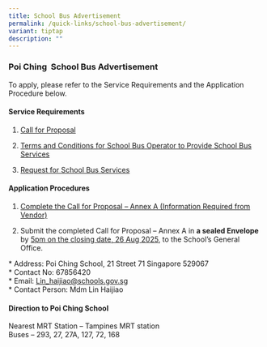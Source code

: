 ```yaml
---
title: School Bus Advertisement
permalink: /quick-links/school-bus-advertisement/
variant: tiptap
description: ""
---
```

<h3>Poi Ching &nbsp;School Bus Advertisement</h3>
<p>To apply, please refer to the Service Requirements and the Application
Procedure below.</p>
<h4>Service Requirements</h4>
<ol data-tight="true" class="tight">
<li>
<p><a href="/files/Call_for_Proposals.pdf" rel="noopener noreferrer nofollow" target="_blank">Call for Proposal</a>
</p>
</li>
<li>
<p><a href="/files/TC_for_School_Bus_Operator_to_Provide_School_Bus_Services__For_Single_Bus_Service_.pdf" rel="noopener noreferrer nofollow" target="_blank">Terms and Conditions for School Bus Operator to Provide School Bus Services</a>
</p>
</li>
<li>
<p><a href="/files/Request_for_School_Bus_Service_and_TC_Governing_the_Requests_for_Services___For_Single_Bus_Service_.pdf" rel="noopener noreferrer nofollow" target="_blank">Request for School Bus Services</a>
</p>
</li>
</ol>
<p></p>
<h4>Application Procedures</h4>
<ol data-tight="true" class="tight">
<li>
<p><a href="/files/Information_from_Vendor.pdf" rel="noopener noreferrer nofollow" target="_blank">Complete the Call for Proposal – Annex A (Information Required from Vendor)</a>
</p>
</li>
<li>
<p>Submit the completed Call for Proposal – Annex A in <strong>a sealed Envelope</strong> by <u>5pm on the closing date, 26 Aug 2025</u>,
to the School’s General Office.</p>
</li>
</ol>
<p>* Address: Poi Ching School, 21 Street 71 Singapore 529067
<br>* Contact No: 67856420
<br>* Email: <a href="mailto:Lin_haijiao@schools.gov.sg" rel="noopener noreferrer nofollow" target="_blank">Lin_haijiao@schools.gov.sg</a> &nbsp;&nbsp;
&nbsp;
<br>* Contact Person: Mdm Lin Haijiao</p>
<h4>Direction to Poi Ching School</h4>
<p>Nearest MRT Station – Tampines MRT station
<br>Buses – 293, 27, 27A, 127, 72, 168</p>
<p></p>